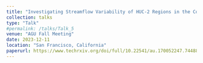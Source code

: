 ```yaml
---
title: "Investigating Streamflow Variability of HUC-2 Regions in the Contiguous United States from 2003 to 2022 Water Years"
collection: talks
type: "Talk"
#permalink: /talks/Talk_5
venue: "AGU Fall Meeting"
date: 2023-12-11
location: "San Francisco, California"
paperurl: https://www.techrxiv.org/doi/full/10.22541/au.170052247.74488335
---
```

